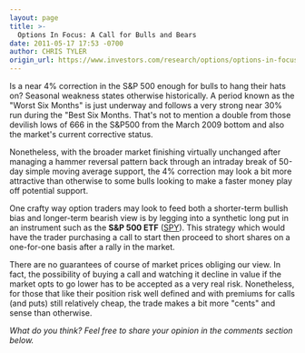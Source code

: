 ```yaml
---
layout: page
title: >-
  Options In Focus: A Call for Bulls and Bears
date: 2011-05-17 17:53 -0700
author: CHRIS TYLER
origin_url: https://www.investors.com/research/options/options-in-focus-a-call-for-bulls-and-bears/
---
```






Is a near 4% correction in the S&P 500 enough for bulls to hang their hats on? Seasonal weakness states otherwise historically. A period known as the "Worst Six Months" is just underway and follows a very strong near 30% run during the "Best Six Months. That's not to mention a double from those devilish lows of 666 in the S&P500 from the March 2009 bottom and also the market's current corrective status. 

  

Nonetheless, with the broader market finishing virtually unchanged after managing a hammer reversal pattern back through an intraday break of 50-day simple moving average support, the 4% correction may look a bit more attractive than otherwise to some bulls looking to make a faster money play off potential support. 

  

One crafty way option traders may look to feed both a shorter-term bullish bias and longer-term bearish view is by legging into a synthetic long put in an instrument such as the **S&P 500 ETF**  ([SPY](https://research.investors.com/quote.aspx?symbol=SPY)). This strategy which would have the trader purchasing a call to start then proceed to short shares on a one-for-one basis after a rally in the market. 

  

There are no guarantees of course of market prices obliging our view. In fact, the possibility of buying a call and watching it decline in value if the market opts to go lower has to be accepted as a very real risk. Nonetheless, for those that like their position risk well defined and with premiums for calls (and puts) still relatively cheap, the trade makes a bit more "cents" and sense than otherwise.

  

*What do you think? Feel free to share your opinion in the comments section below.*




